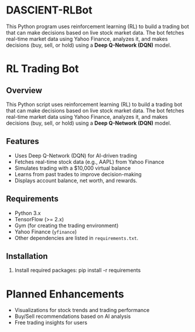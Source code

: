 # DASCIENT-RLBot
This Python program uses reinforcement learning (RL) to build a trading bot that can make decisions based on live stock market data. The bot fetches real-time market data using Yahoo Finance, analyzes it, and makes decisions (buy, sell, or hold) using a **Deep Q-Network (DQN)** model.

# RL Trading Bot

## Overview
This Python script uses reinforcement learning (RL) to build a trading bot that can make decisions based on live stock market data. The bot fetches real-time market data using Yahoo Finance, analyzes it, and makes decisions (buy, sell, or hold) using a **Deep Q-Network (DQN)** model.

## Features
 * Uses Deep Q-Network (DQN) for AI-driven trading
* Fetches real-time stock data (e.g., AAPL) from Yahoo Finance
* Simulates trading with a $10,000 virtual balance
* Learns from past trades to improve decision-making
* Displays account balance, net worth, and rewards.

## Requirements
- Python 3.x
- TensorFlow (>= 2.x)
- Gym (for creating the trading environment)
- Yahoo Finance (`yfinance`)
- Other dependencies are listed in `requirements.txt`.

## Installation
1. Install required packages: pip install -r requirements
  
 # Planned Enhancements
* Visualizations for stock trends and trading performance
*  Buy/Sell recommendations based on AI analysis
*  Free trading insights for users





